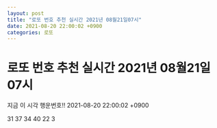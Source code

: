 ```yaml
---
layout: post
title: "로또 번호 추천 실시간 2021년 08월21일07시"
date: 2021-08-20 22:00:02 +0900
categories: 로또
---
```


# 로또 번호 추천 실시간 2021년 08월21일07시

지금 이 시각 행운번호!! 2021-08-20 22:00:02 +0900

 31  37  34  40  22  3 

